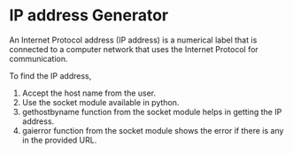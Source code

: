 # IP address Generator
An Internet Protocol address (IP address) is a numerical label that is connected to a computer network that uses the Internet Protocol for communication.<br/>

To find the IP address, 
1. Accept the host name from the user.
2. Use the socket module available in python.
3. gethostbyname function from the socket module helps in getting the IP address.
4. gaierror function from the socket module shows the error if there is any in the provided URL. 

